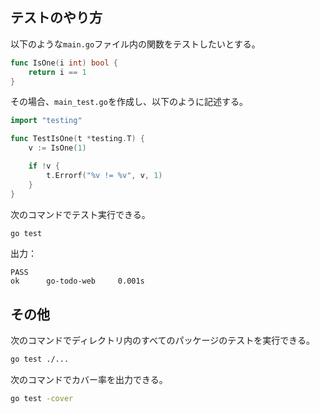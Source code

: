 ## テストのやり方
以下のような`main.go`ファイル内の関数をテストしたいとする。
```go
func IsOne(i int) bool {
	return i == 1
}
```
その場合、`main_test.go`を作成し、以下のように記述する。
```go
import "testing"

func TestIsOne(t *testing.T) {
	v := IsOne(1)

	if !v {
		t.Errorf("%v != %v", v, 1)
	}
}
```
次のコマンドでテスト実行できる。
```sh
go test
```
出力：
```
PASS
ok      go-todo-web     0.001s
```

## その他
次のコマンドでディレクトリ内のすべてのパッケージのテストを実行できる。
```sh
go test ./...
```
次のコマンドでカバー率を出力できる。
```sh
go test -cover
```
